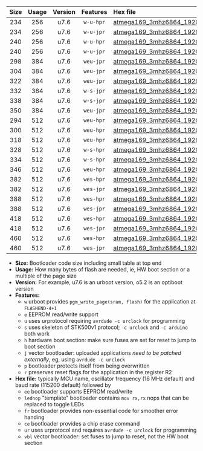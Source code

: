 |Size|Usage|Version|Features|Hex file|
|:-:|:-:|:-:|:-:|:--|
|234|256|u7.6|`w-u-hpr`|[atmega169_3mhz6864_19200bps_ur.hex](https://raw.githubusercontent.com/stefanrueger/urboot/main/bootloaders/atmega169/fcpu_3mhz6864/19200_bps/atmega169_3mhz6864_19200bps_ur.hex)|
|234|256|u7.6|`w-u-jpr`|[atmega169_3mhz6864_19200bps_ur_vbl.hex](https://raw.githubusercontent.com/stefanrueger/urboot/main/bootloaders/atmega169/fcpu_3mhz6864/19200_bps/atmega169_3mhz6864_19200bps_ur_vbl.hex)|
|240|256|u7.6|`w-u-hpr`|[atmega169_3mhz6864_19200bps_lednop_ur.hex](https://raw.githubusercontent.com/stefanrueger/urboot/main/bootloaders/atmega169/fcpu_3mhz6864/19200_bps/atmega169_3mhz6864_19200bps_lednop_ur.hex)|
|240|256|u7.6|`w-u-jpr`|[atmega169_3mhz6864_19200bps_lednop_ur_vbl.hex](https://raw.githubusercontent.com/stefanrueger/urboot/main/bootloaders/atmega169/fcpu_3mhz6864/19200_bps/atmega169_3mhz6864_19200bps_lednop_ur_vbl.hex)|
|298|384|u7.6|`weu-jpr`|[atmega169_3mhz6864_19200bps_ee_ur_vbl.hex](https://raw.githubusercontent.com/stefanrueger/urboot/main/bootloaders/atmega169/fcpu_3mhz6864/19200_bps/atmega169_3mhz6864_19200bps_ee_ur_vbl.hex)|
|304|384|u7.6|`weu-jpr`|[atmega169_3mhz6864_19200bps_ee_lednop_ur_vbl.hex](https://raw.githubusercontent.com/stefanrueger/urboot/main/bootloaders/atmega169/fcpu_3mhz6864/19200_bps/atmega169_3mhz6864_19200bps_ee_lednop_ur_vbl.hex)|
|322|384|u7.6|`weu-jpr`|[atmega169_3mhz6864_19200bps_ee_lednop_fr_ur_vbl.hex](https://raw.githubusercontent.com/stefanrueger/urboot/main/bootloaders/atmega169/fcpu_3mhz6864/19200_bps/atmega169_3mhz6864_19200bps_ee_lednop_fr_ur_vbl.hex)|
|332|384|u7.6|`w-s-jpr`|[atmega169_3mhz6864_19200bps_vbl.hex](https://raw.githubusercontent.com/stefanrueger/urboot/main/bootloaders/atmega169/fcpu_3mhz6864/19200_bps/atmega169_3mhz6864_19200bps_vbl.hex)|
|338|384|u7.6|`w-s-jpr`|[atmega169_3mhz6864_19200bps_lednop_vbl.hex](https://raw.githubusercontent.com/stefanrueger/urboot/main/bootloaders/atmega169/fcpu_3mhz6864/19200_bps/atmega169_3mhz6864_19200bps_lednop_vbl.hex)|
|350|384|u7.6|`weu-jpr`|[atmega169_3mhz6864_19200bps_ee_lednop_fr_ce_ur_vbl.hex](https://raw.githubusercontent.com/stefanrueger/urboot/main/bootloaders/atmega169/fcpu_3mhz6864/19200_bps/atmega169_3mhz6864_19200bps_ee_lednop_fr_ce_ur_vbl.hex)|
|294|512|u7.6|`weu-hpr`|[atmega169_3mhz6864_19200bps_ee_ur.hex](https://raw.githubusercontent.com/stefanrueger/urboot/main/bootloaders/atmega169/fcpu_3mhz6864/19200_bps/atmega169_3mhz6864_19200bps_ee_ur.hex)|
|300|512|u7.6|`weu-hpr`|[atmega169_3mhz6864_19200bps_ee_lednop_ur.hex](https://raw.githubusercontent.com/stefanrueger/urboot/main/bootloaders/atmega169/fcpu_3mhz6864/19200_bps/atmega169_3mhz6864_19200bps_ee_lednop_ur.hex)|
|318|512|u7.6|`weu-hpr`|[atmega169_3mhz6864_19200bps_ee_lednop_fr_ur.hex](https://raw.githubusercontent.com/stefanrueger/urboot/main/bootloaders/atmega169/fcpu_3mhz6864/19200_bps/atmega169_3mhz6864_19200bps_ee_lednop_fr_ur.hex)|
|328|512|u7.6|`w-s-hpr`|[atmega169_3mhz6864_19200bps.hex](https://raw.githubusercontent.com/stefanrueger/urboot/main/bootloaders/atmega169/fcpu_3mhz6864/19200_bps/atmega169_3mhz6864_19200bps.hex)|
|334|512|u7.6|`w-s-hpr`|[atmega169_3mhz6864_19200bps_lednop.hex](https://raw.githubusercontent.com/stefanrueger/urboot/main/bootloaders/atmega169/fcpu_3mhz6864/19200_bps/atmega169_3mhz6864_19200bps_lednop.hex)|
|346|512|u7.6|`weu-hpr`|[atmega169_3mhz6864_19200bps_ee_lednop_fr_ce_ur.hex](https://raw.githubusercontent.com/stefanrueger/urboot/main/bootloaders/atmega169/fcpu_3mhz6864/19200_bps/atmega169_3mhz6864_19200bps_ee_lednop_fr_ce_ur.hex)|
|382|512|u7.6|`wes-hpr`|[atmega169_3mhz6864_19200bps_ee.hex](https://raw.githubusercontent.com/stefanrueger/urboot/main/bootloaders/atmega169/fcpu_3mhz6864/19200_bps/atmega169_3mhz6864_19200bps_ee.hex)|
|382|512|u7.6|`wes-jpr`|[atmega169_3mhz6864_19200bps_ee_vbl.hex](https://raw.githubusercontent.com/stefanrueger/urboot/main/bootloaders/atmega169/fcpu_3mhz6864/19200_bps/atmega169_3mhz6864_19200bps_ee_vbl.hex)|
|388|512|u7.6|`wes-hpr`|[atmega169_3mhz6864_19200bps_ee_lednop.hex](https://raw.githubusercontent.com/stefanrueger/urboot/main/bootloaders/atmega169/fcpu_3mhz6864/19200_bps/atmega169_3mhz6864_19200bps_ee_lednop.hex)|
|388|512|u7.6|`wes-jpr`|[atmega169_3mhz6864_19200bps_ee_lednop_vbl.hex](https://raw.githubusercontent.com/stefanrueger/urboot/main/bootloaders/atmega169/fcpu_3mhz6864/19200_bps/atmega169_3mhz6864_19200bps_ee_lednop_vbl.hex)|
|418|512|u7.6|`wes-hpr`|[atmega169_3mhz6864_19200bps_ee_lednop_fr.hex](https://raw.githubusercontent.com/stefanrueger/urboot/main/bootloaders/atmega169/fcpu_3mhz6864/19200_bps/atmega169_3mhz6864_19200bps_ee_lednop_fr.hex)|
|418|512|u7.6|`wes-jpr`|[atmega169_3mhz6864_19200bps_ee_lednop_fr_vbl.hex](https://raw.githubusercontent.com/stefanrueger/urboot/main/bootloaders/atmega169/fcpu_3mhz6864/19200_bps/atmega169_3mhz6864_19200bps_ee_lednop_fr_vbl.hex)|
|460|512|u7.6|`wes-hpr`|[atmega169_3mhz6864_19200bps_ee_lednop_fr_ce.hex](https://raw.githubusercontent.com/stefanrueger/urboot/main/bootloaders/atmega169/fcpu_3mhz6864/19200_bps/atmega169_3mhz6864_19200bps_ee_lednop_fr_ce.hex)|
|460|512|u7.6|`wes-jpr`|[atmega169_3mhz6864_19200bps_ee_lednop_fr_ce_vbl.hex](https://raw.githubusercontent.com/stefanrueger/urboot/main/bootloaders/atmega169/fcpu_3mhz6864/19200_bps/atmega169_3mhz6864_19200bps_ee_lednop_fr_ce_vbl.hex)|

- **Size:** Bootloader code size including small table at top end
- **Usage:** How many bytes of flash are needed, ie, HW boot section or a multiple of the page size
- **Version:** For example, u7.6 is an urboot version, o5.2 is an optiboot version
- **Features:**
  + `w` urboot provides `pgm_write_page(sram, flash)` for the application at `FLASHEND-4+1`
  + `e` EEPROM read/write support
  + `u` uses urprotocol requiring `avrdude -c urclock` for programming
  + `s` uses skeleton of STK500v1 protocol; `-c urclock` and `-c arduino` both work
  + `h` hardware boot section: make sure fuses are set for reset to jump to boot section
  + `j` vector bootloader: uploaded applications *need to be patched externally*, eg, using `avrdude -c urclock`
  + `p` bootloader protects itself from being overwritten
  + `r` preserves reset flags for the application in the register R2
- **Hex file:** typically MCU name, oscillator frequency (16 MHz default) and baud rate (115200 default) followed by
  + `ee` bootloader supports EEPROM read/write
  + `lednop` "template" bootloader contains `mov rx,rx` nops that can be replaced to toggle LEDs
  + `fr` bootloader provides non-essential code for smoother error handing
  + `ce` bootloader provides a chip erase command
  + `ur` uses urprotocol and requires `avrdude -c urclock` for programming
  + `vbl` vector bootloader: set fuses to jump to reset, not the HW boot section
